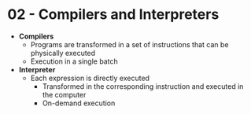 # 02 - Compilers and Interpreters

* **Compilers**
    * Programs are transformed in a set of instructions that can be physically executed
    * Execution in a single batch
* **Interpreter**
    * Each expression is directly executed
        * Transformed in the corresponding instruction and executed in the computer
        * On-demand execution